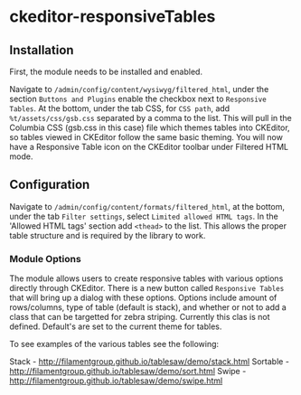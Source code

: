 # ckeditor-responsiveTables

## Installation

First, the module needs to be installed and enabled.

Navigate to `/admin/config/content/wysiwyg/filtered_html`, under the section `Buttons and Plugins` enable the checkbox next to `Responsive Tables`. At the bottom, under the tab CSS, for `CSS path`, add
`%t/assets/css/gsb.css` separated by a comma to the list. This will pull in the Columbia CSS (gsb.css in this case) file which themes tables into CKEditor, so tables viewed in CKEditor follow the same basic theming. You will
now have a Responsive Table icon on the CKEditor toolbar under Filtered HTML mode.

## Configuration

Navigate to `/admin/config/content/formats/filtered_html`, at the bottom, under the tab `Filter settings`, select `Limited allowed HTML tags`.
In the 'Allowed HTML tags' section add `<thead>` to the list. This allows the proper table structure and is required  by the library to work.

### Module Options

The module allows users to create responsive tables with various options directly through CKEditor. There is a new button called `Responsive Tables` that will bring up a dialog with
these options. Options include amount of rows/columns, type of table (default is stack), and whether or not to add a class that can be targetted for zebra striping. Currently this clas is not defined.
Default's are set to the current theme for tables.

To see examples of the various tables see the following:

Stack    - http://filamentgroup.github.io/tablesaw/demo/stack.html
Sortable - http://filamentgroup.github.io/tablesaw/demo/sort.html
Swipe    - http://filamentgroup.github.io/tablesaw/demo/swipe.html
